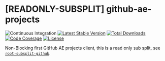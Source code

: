 # [READONLY-SUBSPLIT] github-ae-projects


![Continuous Integration](https://github.com/php-api-clients/github-ae-projects/workflows/Continuous%20Integration/badge.svg)
[![Latest Stable Version](https://poser.pugx.org/api-clients/github-ae-projects/v/stable.png)](https://packagist.org/packages/api-clients/github-ae-projects)
[![Total Downloads](https://poser.pugx.org/api-clients/github-ae-projects/downloads.png)](https://packagist.org/packages/api-clients/github-ae-projects)
[![Code Coverage](https://scrutinizer-ci.com/g/php-api-clients/github-ae-projects/badges/coverage.png?b==)](https://scrutinizer-ci.com/g/php-api-clients/github-ae-projects/?branch=)
[![License](https://poser.pugx.org/api-clients/github-ae-projects/license.png)](https://packagist.org/packages/api-clients/github-ae-projects)

Non-Blocking first GitHub AE projects client, this is a read only sub split, see [`root-subsplit-github`](https://github.com/php-api-clients/root-subsplit-github).
